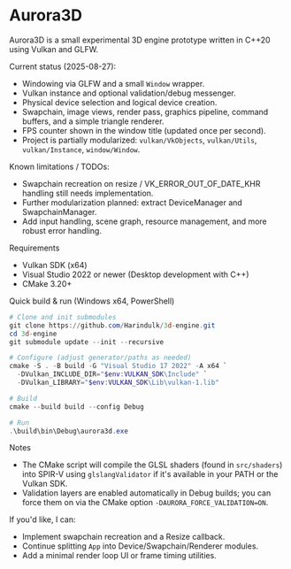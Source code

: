 # Aurora3D

Aurora3D is a small experimental 3D engine prototype written in C++20 using Vulkan and GLFW.

Current status (2025-08-27):
- Windowing via GLFW and a small `Window` wrapper.
- Vulkan instance and optional validation/debug messenger.
- Physical device selection and logical device creation.
- Swapchain, image views, render pass, graphics pipeline, command buffers, and a simple triangle renderer.
- FPS counter shown in the window title (updated once per second).
- Project is partially modularized: `vulkan/VkObjects`, `vulkan/Utils`, `vulkan/Instance`, `window/Window`.

Known limitations / TODOs:
- Swapchain recreation on resize / VK_ERROR_OUT_OF_DATE_KHR handling still needs implementation.
- Further modularization planned: extract DeviceManager and SwapchainManager.
- Add input handling, scene graph, resource management, and more robust error handling.

Requirements
- Vulkan SDK (x64)
- Visual Studio 2022 or newer (Desktop development with C++)
- CMake 3.20+

Quick build & run (Windows x64, PowerShell)

```powershell
# Clone and init submodules
git clone https://github.com/Harindulk/3d-engine.git
cd 3d-engine
git submodule update --init --recursive

# Configure (adjust generator/paths as needed)
cmake -S . -B build -G "Visual Studio 17 2022" -A x64 `
  -DVulkan_INCLUDE_DIR="$env:VULKAN_SDK\Include" `
  -DVulkan_LIBRARY="$env:VULKAN_SDK\Lib\vulkan-1.lib"

# Build
cmake --build build --config Debug

# Run
.\build\bin\Debug\aurora3d.exe
```

Notes
- The CMake script will compile the GLSL shaders (found in `src/shaders`) into SPIR-V using `glslangValidator` if it's available in your PATH or the Vulkan SDK.
- Validation layers are enabled automatically in Debug builds; you can force them on via the CMake option `-DAURORA_FORCE_VALIDATION=ON`.

If you'd like, I can:
- Implement swapchain recreation and a Resize callback.
- Continue splitting `App` into Device/Swapchain/Renderer modules.
- Add a minimal render loop UI or frame timing utilities.
